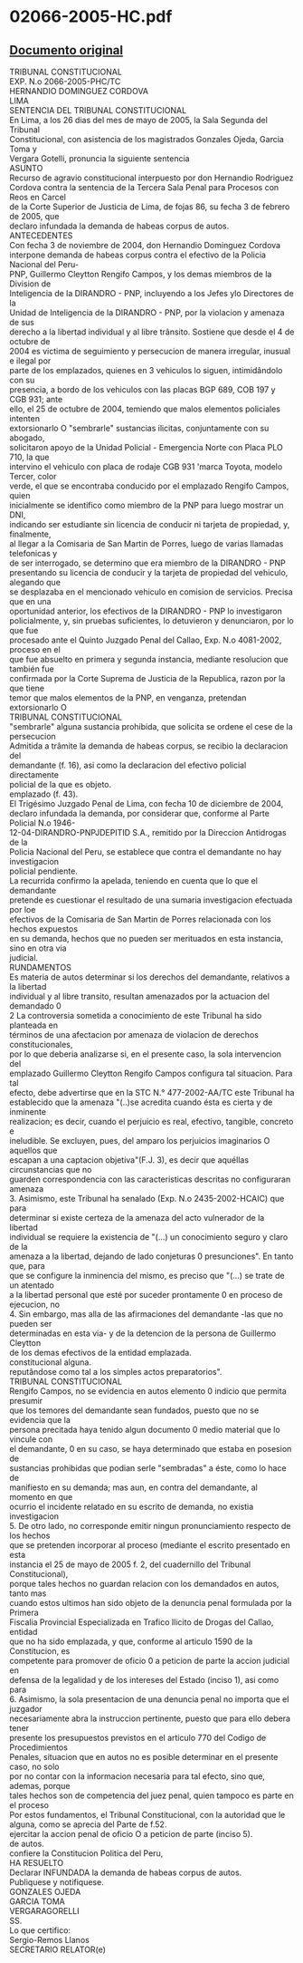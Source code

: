 
02066-2005-HC.pdf
=================
  
[Documento original](https://tc.gob.pe/jurisprudencia/2006/02066-2005-HC.pdf)  
---  
TRIBUNAL CONSTITUCIONAL  
EXP. N.o 2066-2005-PHC/TC  
HERNANDIO DOMINGUEZ CORDOVA  
LIMA  
SENTENCIA DEL TRIBUNAL CONSTITUCIONAL  
En Lima, a los 26 dias del mes de mayo de 2005, la Sala Segunda del Tribunal  
Constitucional, con asistencia de los magistrados Gonzales Ojeda, Garcia Toma y  
Vergara Gotelli, pronuncia la siguiente sentencia  
ASUNTO  
Recurso de agravio constitucional interpuesto por don Hernandio Rodriguez  
Cordova contra la sentencia de la Tercera Sala Penal para Procesos con Reos en Carcel  
de la Corte Superior de Justicia de Lima, de fojas 86, su fecha 3 de febrero de 2005, que  
declaro infundada la demanda de habeas corpus de autos.  
ANTECEDENTES  
Con fecha 3 de noviembre de 2004, don Hernandio Dominguez Cordova  
interpone demanda de habeas corpus contra el efectivo de la Policia Nacional del Peru-  
PNP, Guillermo Cleytton Rengifo Campos, y los demas miembros de la Division de  
Inteligencia de la DIRANDRO - PNP, incluyendo a los Jefes ylo Directores de la  
Unidad de Inteligencia de la DIRANDRO - PNP, por la violacion y amenaza de sus  
derecho a la libertad individual y al libre trânsito. Sostiene que desde el 4 de octubre de  
2004 es victima de seguimiento y persecucion de manera irregular, inusual e ilegal por  
parte de los emplazados, quienes en 3 vehiculos lo siguen, intimidândolo con su  
presencia, a bordo de los vehiculos con las placas BGP 689, COB 197 y CGB 931; ante  
ello, el 25 de octubre de 2004, temiendo que malos elementos policiales intenten  
extorsionarlo O "sembrarle" sustancias ilicitas, conjuntamente con su abogado,  
solicitaron apoyo de la Unidad Policial - Emergencia Norte con Placa PLO 710, la que  
intervino el vehiculo con placa de rodaje CGB 931 'marca Toyota, modelo Tercer, color  
verde, el que se encontraba conducido por el emplazado Rengifo Campos, quien  
inicialmente se identifico como miembro de la PNP para luego mostrar un DNI,  
indicando ser estudiante sin licencia de conducir ni tarjeta de propiedad, y, finalmente,  
al llegar a la Comisaria de San Martin de Porres, luego de varias llamadas telefonicas y  
de ser interrogado, se determino que era miembro de la DIRANDRO - PNP  
presentando su licencia de conducir y la tarjeta de propiedad del vehiculo, alegando que  
se desplazaba en el mencionado vehiculo en comision de servicios. Precisa que en una  
oportunidad anterior, los efectivos de la DIRANDRO - PNP lo investigaron  
policialmente, y, sin pruebas suficientes, lo detuvieron y denunciaron, por lo que fue  
procesado ante el Quinto Juzgado Penal del Callao, Exp. N.o 4081-2002, proceso en el  
que fue absuelto en primera y segunda instancia, mediante resolucion que también fue  
confirmada por la Corte Suprema de Justicia de la Republica, razon por la que tiene  
temor que malos elementos de la PNP, en venganza, pretendan extorsionarlo O  
TRIBUNAL CONSTITUCIONAL  
"sembrarle" alguna sustancia prohibida, que solicita se ordene el cese de la persecucion  
Admitida a trâmite la demanda de habeas corpus, se recibio la declaracion del  
demandante (f. 16), asi como la declaracion del efectivo policial directamente  
policial de la que es objeto.  
emplazado (f. 43).  
El Trigésimo Juzgado Penal de Lima, con fecha 10 de diciembre de 2004,  
declaro infundada la demanda, por considerar que, conforme al Parte Policial N.o 1946-  
12-04-DIRANDRO-PNPJDEPITID S.A., remitido por la Direccion Antidrogas de la  
Policia Nacional del Peru, se establece que contra el demandante no hay investigacion  
policial pendiente.  
La recurrida confirmo la apelada, teniendo en cuenta que lo que el demandante  
pretende es cuestionar el resultado de una sumaria investigacion efectuada por loe  
efectivos de la Comisaria de San Martin de Porres relacionada con los hechos expuestos  
en su demanda, hechos que no pueden ser merituados en esta instancia, sino en otra via  
judicial.  
RUNDAMENTOS  
Es materia de autos determinar si los derechos del demandante, relativos a la libertad  
individual y al libre transito, resultan amenazados por la actuacion del demandado 0  
2 La controversia sometida a conocimiento de este Tribunal ha sido planteada en  
términos de una afectacion por amenaza de violacion de derechos constitucionales,  
por lo que deberia analizarse si, en el presente caso, la sola intervencion del  
emplazado Guillermo Cleytton Rengifo Campos configura tal situacion. Para tal  
efecto, debe advertirse que en la STC N.° 477-2002-AA/TC este Tribunal ha  
establecido que la amenaza "(..)se acredita cuando ésta es cierta y de inminente  
realizacion; es decir, cuando el perjuicio es real, efectivo, tangible, concreto e  
ineludible. Se excluyen, pues, del amparo los perjuicios imaginarios O aquellos que  
escapan a una captacion objetiva"(F.J. 3), es decir que aquéllas circunstancias que no  
guarden correspondencia con las caracteristicas descritas no configuraran amenaza  
3. Asimismo, este Tribunal ha senalado (Exp. N.o 2435-2002-HCAIC) que para  
determinar si existe certeza de la amenaza del acto vulnerador de la libertad  
individual se requiere la existencia de "(...) un conocimiento seguro y claro de la  
amenaza a la libertad, dejando de lado conjeturas 0 presunciones". En tanto que, para  
que se configure la inminencia del mismo, es preciso que "(...) se trate de un atentado  
a la libertad personal que esté por suceder prontamente 0 en proceso de ejecucion, no  
4. Sin embargo, mas alla de las afirmaciones del demandante -las que no pueden ser  
determinadas en esta via- y de la detencion de la persona de Guillermo Cleytton  
de los demas efectivos de la entidad emplazada.  
constitucional alguna.  
reputândose como tal a los simples actos preparatorios".  
TRIBUNAL CONSTITUCIONAL  
Rengifo Campos, no se evidencia en autos elemento 0 indicio que permita presumir  
que los temores del demandante sean fundados, puesto que no se evidencia que la  
persona precitada haya tenido algun documento 0 medio material que lo vincule con  
el demandante, 0 en su caso, se haya determinado que estaba en posesion de  
sustancias prohibidas que podian serle "sembradas" a éste, como lo hace de  
manifiesto en su demanda; mas aun, en contra del demandante, al momento en que  
ocurrio el incidente relatado en su escrito de demanda, no existia investigacion  
5. De otro lado, no corresponde emitir ningun pronunciamiento respecto de los hechos  
que se pretenden incorporar al proceso (mediante el escrito presentado en esta  
instancia el 25 de mayo de 2005 f. 2, del cuadernillo del Tribunal Constitucional),  
porque tales hechos no guardan relacion con los demandados en autos, tanto mas  
cuando estos ultimos han sido objeto de la denuncia penal formulada por la Primera  
Fiscalia Provincial Especializada en Trafico Ilicito de Drogas del Callao, entidad  
que no ha sido emplazada, y que, conforme al articulo 1590 de la Constitucion, es  
competente para promover de oficio 0 a peticion de parte la accion judicial en  
defensa de la legalidad y de los intereses del Estado (inciso 1), asi como para  
6. Asimismo, la sola presentacion de una denuncia penal no importa que el juzgador  
necesariamente abra la instruccion pertinente, puesto que para ello debera tener  
presente los presupuestos previstos en el articulo 770 del Codigo de Procedimientos  
Penales, situacion que en autos no es posible determinar en el presente caso, no solo  
por no contar con la informacion necesaria para tal efecto, sino que, ademas, porque  
tales hechos son de competencia del juez penal, quien tampoco es parte en el proceso  
Por estos fundamentos, el Tribunal Constitucional, con la autoridad que le  
alguna, como se aprecia del Parte de f.52.  
ejercitar la accion penal de oficio O a peticion de parte (inciso 5).  
de autos.  
confiere la Constitucion Politica del Peru,  
HA RESUELTO  
Declarar INFUNDADA la demanda de habeas corpus de autos.  
Publiquese y notifiquese.  
GONZALES OJEDA  
GARCIA TOMA  
VERGARAGORELLI  
SS.  
Lo que certifico:  
Sergio-Remos Llanos  
SECRETARIO RELATOR(e)